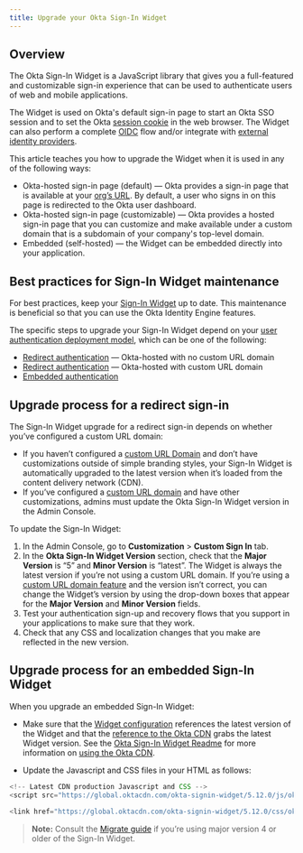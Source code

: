 ```yaml
---
title: Upgrade your Okta Sign-In Widget
---
```


## Overview

The Okta Sign-In Widget is a JavaScript library that gives you a full-featured and customizable sign-in experience that can be used to authenticate users of web and mobile applications.

The Widget is used on Okta's default sign-in page to start an Okta SSO session and to set the Okta [session cookie](/docs/guides/session-cookie/-/overview/) in the web browser. The Widget can also perform a complete [OIDC](/docs/reference/api/oidc/) flow and/or integrate with [external identity providers](/docs/concepts/identity-providers/).

This article teaches you how to upgrade the Widget when it is used in any of the following ways:

* Okta-hosted sign-in page (default) &mdash; Okta provides a sign-in page that is available at your [org’s URL](/docs/concepts/okta-organizations/). By default, a user who signs in on this page is redirected to the Okta user dashboard.
* Okta-hosted sign-in page (customizable) &mdash; Okta provides a hosted sign-in page that you can customize and make available under a custom domain that is a subdomain of your company's top-level domain.
* Embedded (self-hosted) &mdash; the Widget can be embedded directly into your application.

## Best practices for Sign-In Widget maintenance

For best practices, keep your [Sign-In Widget](https://github.com/okta/okta-signin-widget/blob/master/README.md) up to date. This maintenance is beneficial so that you can use the Okta Identity Engine features.

The specific steps to upgrade your Sign-In Widget depend on your [user authentication deployment model](/docs/concepts/redirect-vs-embedded/), which can be one of the following:

* [Redirect authentication](/docs/guides/identity-engine/upgrade/upgrade-your-okta-sign-in-widget#upgrade-process-for-a-redirect-sign-in) &mdash; Okta-hosted with no custom URL domain
* [Redirect authentication](/docs/guides/identity-engine/upgrade/upgrade-your-okta-sign-in-widget#upgrade-process-for-a-redirect-sign-in) &mdash; Okta-hosted with custom URL domain
* [Embedded authentication](/docs/guides/identity-engine/upgrade/upgrade-your-okta-sign-in-widget#upgrade-process-for-an-embedded-sign-in)

## Upgrade process for a redirect sign-in

The Sign-In Widget upgrade for a redirect sign-in depends on whether you’ve configured a custom URL domain:

* If you haven’t configured a [custom URL Domain](/docs/guides/custom-url-domain/overview/) and don’t have customizations outside of simple branding styles, your Sign-In Widget is automatically upgraded to the latest version when it’s loaded from the content delivery network (CDN).
* If you’ve configured a [custom URL domain](/docs/guides/custom-url-domain/overview/) and have other customizations, admins must update the Okta Sign-In Widget version in the Admin Console.

To update the Sign-In Widget:

1. In the Admin Console, go to **Customization** > **Custom Sign In** tab.
2. In the **Okta Sign-In Widget Version** section, check that the **Major Version** is “5” and **Minor Version** is “latest”. The Widget is always the latest version if you’re not using a custom URL domain.
If you’re using a [custom URL domain feature](/docs/guides/custom-url-domain/-/overview/) and the version isn’t correct, you can change the Widget’s version by using the drop-down boxes that appear for the **Major Version** and **Minor Version** fields.
3. Test your authentication sign-up and recovery flows that you support in your applications to make sure that they work.
4. Check that any CSS and localization changes that you make are reflected in the new version.

## Upgrade process for an embedded Sign-In Widget

When you upgrade an embedded Sign-In Widget:

* Make sure that the [Widget configuration](/docs/guides/oie-embedded-common-download-setup-app/java/main/) references the latest version of the Widget and that the [reference to the Okta CDN](/docs/guides/oie-embedded-widget-use-case-load/java/main/#_1-source-the-sign-in-widget-in-your-sign-in-page) grabs the latest Widget version. See the [Okta Sign-In Widget Readme](https://github.com/okta/okta-signin-widget/blob/master/README.md#using-the-okta-cdn) for more information on [using the Okta CDN](https://github.com/okta/okta-signin-widget/blob/master/README.md#using-the-okta-cdn).

* Update the Javascript and CSS files in your HTML as follows:

```javascript
<!-- Latest CDN production Javascript and CSS -->
<script src="https://global.oktacdn.com/okta-signin-widget/5.12.0/js/okta-sign-in.min.js" type="text/javascript"></script>

<link href="https://global.oktacdn.com/okta-signin-widget/5.12.0/css/okta-sign-in.min.css" type="text/css" rel="stylesheet"/>

```

> **Note:** Consult the [Migrate guide](https://github.com/okta/okta-signin-widget/blob/master/MIGRATING.md) if you’re using major version 4 or older of the Sign-In Widget.
